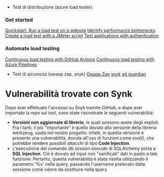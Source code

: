 - Test di distribuzione (azure load tester)
### Get started
[Quickstart: Run a load test on a website](https://go.microsoft.com/fwlink/?linkid=2225968)
[Identify performance bottlenecks](https://go.microsoft.com/fwlink/?linkid=2226130)
[Create a load test with a JMeter script](https://go.microsoft.com/fwlink/?linkid=2226327)
[Test applications with authentication](https://go.microsoft.com/fwlink/?linkid=2226328)
### Automate load testing
[Continuous load testing with GitHub Actions](https://go.microsoft.com/fwlink/?linkid=2226033)
[Continuous load testing with Azure Pipelines](https://go.microsoft.com/fwlink/?linkid=2226033)

- Test di sicurezza (owasp zap, snyk)
[Owasp Zap](https://www.zaproxy.org/)
[snyk](https://app.snyk.io/org/lombax99/)
[git guardian](https://dashboard.gitguardian.com/workspace/553882/get-started)


# Vulnerabilità trovate con Synk

Dopo aver effettuato l'accesso su Snyk tramite GitHub, e dopo aver importato la repo sul tool, sono state riscontrate le seguenti vulnerabilità:
- **Versioni non aggiornate di librerie**, le quali possono avere degli exploit. Fra i tanti, il più "importante" è quello dovuto alla versione della libreria werkzeug, usata nel nostro progetto: infatti, in questa versione è presente una vulnerabilità, dovuta all'uso di funzioni come *eval()*, che potrebbe rendere possibili attacchi di tipo **Code Injection**.
- L'esecuzione del comando *db.session.execute* di SQLAlchemy porta a **SQL Injection**. Ciò è dovuto ad input non "sanificati" dati in pasto a tale funzione. Pertanto, questa vulnerabilità è stata risolta utilizzando il parametro '%s' nella query, passando l'username prelevato dalla sessione come valore da sostituire nella query